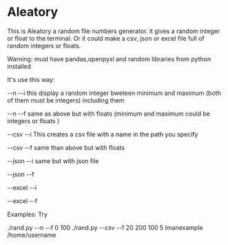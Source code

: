 # Aleatory
This is Aleatory a random file numbers generator.
it gives a random integer or float to the terminal.
Or it could make a csv, json or excel file full of random integers or floats.

Warning: must have pandas,openpyxl and random libraries from python installed 

It's use this way:

 --n --i <minimum> <maximum> this display a random integer bweteen minimum and maximum (both of them must be integers) including them

 --n --f <minimum> <maximum> same as above but with floats (minimum and maximum could be integers or floats )

--csv --i <minimum> <maximum> <number of rows> <number of columns> <name of the file> <path where the file would be> This creates a csv file with a name in the path you specify

--csv --f <minimum> <maximum> <number of rows> <number of columns> <name of the file> <path where the file would be> same than above but with floats

--json --i <minimum> <maximum> <number of rows> <number of columns> <name of the file> <path where the file would be> same but with json file

--json --f <minimum> <maximum> <number of rows> <number of columns> <name of the file> <path where the file would be>

--excel --i <minimum> <maximum> <number of rows> <number of columns> <name of the file> <path where the file would be>
  
--excel --f <minimum> <maximum> <number of rows> <number of columns> <name of the file> <path where the file would be>


Examples: Try

./rand.py --n --f 0 100
./rand.py --csv --f 20 200 100 5 Imanexample /home/username
